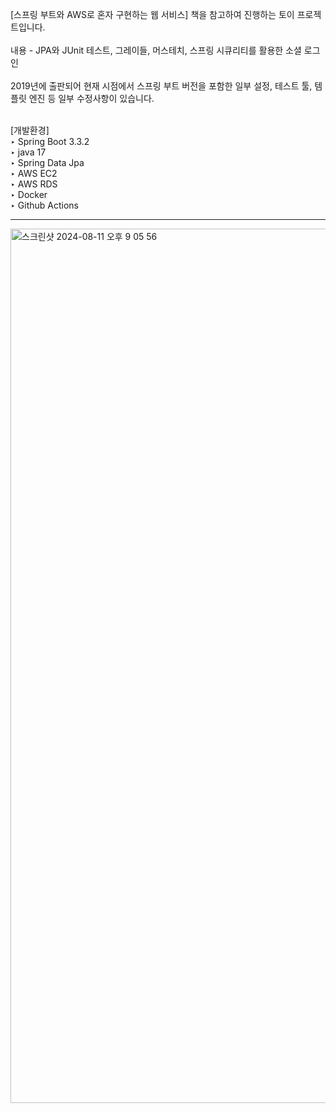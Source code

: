 [스프링 부트와 AWS로 혼자 구현하는 웹 서비스] 책을 참고하여 진행하는 토이 프로젝트입니다.
<br><br>
내용 - JPA와 JUnit 테스트, 그레이들, 머스테치, 스프링 시큐리티를 활용한 소셜 로그인
<br><br>
2019년에 출판되어 현재 시점에서 스프링 부트 버전을 포함한 일부 설정, 테스트 툴, 템플릿 엔진 등 일부 수정사항이 있습니다.
<br><br>

[개발환경]
<br>
‣ Spring Boot 3.3.2
<br>
‣ java 17
<br>
‣ Spring Data Jpa
<br>
‣ AWS EC2
<br>
‣ AWS RDS
<br>
‣ Docker
<br>
‣ Github Actions

<hr>

<img width="1399" alt="스크린샷 2024-08-11 오후 9 05 56" src="https://github.com/user-attachments/assets/9ac7f733-ade1-4e1d-9d5a-8824a9f0d93f">
